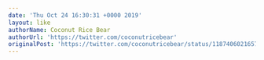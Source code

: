 ```yaml
---
date: 'Thu Oct 24 16:30:31 +0000 2019'
layout: like
authorName: Coconut Rice Bear
authorUrl: 'https://twitter.com/coconutricebear'
originalPost: 'https://twitter.com/coconutricebear/status/1187406021657915393'
---
```

